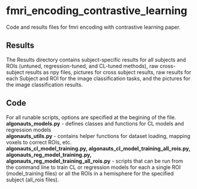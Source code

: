 # fmri_encoding_contrastive_learning
Code and results files for fmri encoding with contrastive learning paper.

## Results
The Results directory contains subject-specific results for all subjects and ROIs (untuned, regression-tuned, and CL-tuned methods), raw cross-subject results  as npy files, pictures for cross subject results, raw results for each Subject and ROI for the image classification tasks, and the pictures for the image classification results.

## Code
For all runable scripts, options are specified at the begining of the file.
**algonauts_models.py** - defines classes and functions for CL models and regression models <br>
**algonauts_utils.py** - contains helper functions for dataset loading, mapping voxels to correct ROIs, etc. <br>
**algonauts_cl_model_training.py, algonauts_cl_model_training_all_rois.py, algonauts_reg_model_training.py, algonauts_reg_model_training_all_rois.py** - scripts that can be run from the command line to train CL or regression models for each a single ROI (model_training files) or all the ROIs in a hemisphere for the specified subject (all_rois files). <br>



